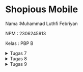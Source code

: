 # Shopious Mobile
Nama :Muhammad Luthfi Febriyan

NPM : 2306245913

Kelas : PBP B

<details>
    <summary>Tugas 7</summary>

### 1. Jelaskan apa yang dimaksud dengan stateless widget dan stateful widget.

#### StatelessWidget vs StatefulWidget

Flutter memiliki dua jenis widget utama: `StatelessWidget` dan `StatefulWidget`, yang berbeda dalam cara mereka menangani perubahan data atau keadaan aplikasi.

| **StatelessWidget**                        | **StatefulWidget**                                |
|--------------------------------------------|---------------------------------------------------|
| Tidak memiliki state yang dapat diubah.    | Memiliki state yang dapat diubah.                 |
| Konten tidak berubah setelah dibuat.       | Konten dapat berubah sebagai respons terhadap interaksi atau data baru. |
| Digunakan untuk elemen statis.             | Digunakan untuk elemen dinamis.                   |
| Lebih ringan dan tidak perlu dikelola ulang. | Membutuhkan lebih banyak memori dan sering diperbarui. |

- Gunakan `StatelessWidget` untuk konten yang **tidak berubah**.
- Gunakan `StatefulWidget` untuk konten yang **berubah** atau memerlukan pembaruan berdasarkan interaksi atau data baru.

### 2. Sebutkan widget apa saja yang kamu gunakan pada proyek ini dan jelaskan fungsinya.

#### Widget yang Digunakan dan Fungsinya

1. **Scaffold** - Menyediakan struktur dasar halaman, termasuk `AppBar` dan `body`. Digunakan sebagai kerangka halaman utama.
2. **AppBar** - Menampilkan bagian atas halaman yang berisi judul aplikasi "Shopious". 
3. **Padding** - Menambahkan jarak atau ruang di sekitar elemen dalam halaman.
4. **Column** - Menyusun widget secara vertikal, digunakan untuk menampilkan `InfoCard` dan `GridView`.
5. **Row** - Menyusun widget secara horizontal, digunakan untuk menampilkan tiga `InfoCard`.
6. **InfoCard** - Widget khusus yang menampilkan informasi dalam bentuk kartu, seperti `NPM`, `Name`, dan `Class`.
7. **SizedBox** - Memberikan jarak vertikal antara elemen.
8. **Center** - Menyusun widget di tengah layar, digunakan untuk teks sambutan dan `GridView`.
9. **Text** - Menampilkan teks pada layar.
10. **GridView.count** - Menampilkan item dalam bentuk grid dengan jumlah kolom tetap.
11. **ItemCard** - Widget khusus yang menampilkan ikon dan nama item dalam bentuk kartu.
12. **Card** - Menyediakan tampilan kartu dengan bayangan.
13. **Material** - Menyediakan properti visual untuk `InkWell`.
14. **InkWell** - Memberikan efek klik pada widget dan menampilkan `SnackBar`.
15. **Icon** - Menampilkan ikon sesuai nama item pada `ItemCard`.
16. **SnackBar** - Menampilkan pesan singkat di bagian bawah layar.

### 3. Apa fungsi dari setState()? Jelaskan variabel apa saja yang dapat terdampak dengan fungsi tersebut.

Fungsi `setState()` digunakan untuk memperbarui UI ketika ada perubahan data pada `StatefulWidget`. Variabel yang terdampak adalah semua variabel dalam kelas `State` yang nilainya diubah di dalam blok `setState()`.

### 4. Jelaskan perbedaan antara const dengan final.

- `const`: Nilai tetap dan ditentukan saat **kompilasi**.
- `final`: Nilai tetap setelah inisialisasi, ditentukan saat **runtime**.

### 5. Jelaskan bagaimana cara kamu mengimplementasikan checklist-checklist di atas.

#### Implementasi Checklist

1. **Membuat Proyek Flutter**
   - Membuat proyek Flutter baru dengan command:
     ```bash
     flutter create shopious_mobile
     ```

2. **Struktur File**
   - Membuat file `menu.dart` di direktori `shopious_mobile/lib` agar struktur proyek lebih rapi.

3. **Modifikasi `main.dart`**
   - Menghapus class `_MyHomePageState` karena `MyHomePage` dirancang sebagai `StatelessWidget`.
   - Mengubah parent class dari `MyHomePage` dari `StatefulWidget` menjadi `StatelessWidget`.

4. **Membuat Tiga Tombol Sederhana**
   - Menambahkan tiga tombol dengan ikon dan teks: "Lihat Daftar Produk," "Tambah Produk," dan "Logout."
   - Menggunakan `ItemHomepage` dan `ItemCard` untuk menampilkan ikon dan teks dalam bentuk kartu:

   ```dart
   final List<ItemHomepage> items = [
     ItemHomepage("Lihat Daftar Produk", Icons.production_quantity_limits_sharp),
     ItemHomepage("Tambah Produk", Icons.add),
     ItemHomepage("Logout", Icons.logout),
   ];
    ```

5. **Mengimplementasikan Warna Berbeda untuk Setiap Tombol**
- Menerapkan warna berbeda untuk setiap tombol di dalam widget ItemCard dengan menggunakan kondisi if pada backgroundColor untuk setiap item:
    ```dart
    class ItemCard extends StatelessWidget {
  final ItemHomepage item;
  
  const ItemCard(this.item, {super.key});
  
  @override
  Widget build(BuildContext context) {
    Color backgroundColor;
    if (item.name == "Lihat Daftar Produk") {
      backgroundColor = Colors.blueGrey;
    } else if (item.name == "Tambah Produk") {
      backgroundColor = Colors.teal;
    } else if (item.name == "Logout") {
      backgroundColor = Colors.red.shade900;
    } else {
      backgroundColor = Theme.of(context).colorScheme.secondary;
    }

    return Material(
      color: backgroundColor,
        .....
    )
    ```
6. **Memunculkan Snackbar dengan Pesan yang Sesuai untuk Setiap Tombol**
   - Menambahkan aksi `onTap` pada setiap `ItemCard` menggunakan widget `InkWell`.
   - Setiap kali tombol ditekan, `ScaffoldMessenger` menampilkan `SnackBar` dengan pesan yang sesuai:
     - Untuk tombol "Lihat Daftar Produk", menampilkan pesan **"Kamu telah menekan tombol Lihat Daftar Produk"**.
     - Untuk tombol "Tambah Produk", menampilkan pesan **"Kamu telah menekan tombol Tambah Produk"**.
     - Untuk tombol "Logout", menampilkan pesan **"Kamu telah menekan tombol Logout"**.

   ```dart
   InkWell(
     onTap: () {
       ScaffoldMessenger.of(context)
         ..hideCurrentSnackBar()
         ..showSnackBar(
           SnackBar(content: Text("Kamu telah menekan tombol ${item.name}!"))
         );
     },
     child: Container(
       padding: const EdgeInsets.all(8),
       child: Center(
         child: Column(
           mainAxisAlignment: MainAxisAlignment.center,
           children: [
             Icon(
               item.icon,
               color: Colors.white,
               size: 30.0,
             ),
             const Padding(padding: EdgeInsets.all(3)),
             Text(
               item.name,
               textAlign: TextAlign.center,
               style: const TextStyle(color: Colors.white),
             ),
           ],
         ),
       ),
     ),
   );
    ```
</details>

<details>
  <summary>Tugas 8</summary>

  #### Apa kegunaan const di Flutter? Jelaskan apa keuntungan ketika menggunakan `const` pada kode Flutter. Kapan sebaiknya kita menggunakan `const`, dan kapan sebaiknya tidak digunakan?
  Di Flutter, const digunakan untuk membuat objek yang bersifat immutable dan diproses pada waktu kompilasi (compile-time constant). Menggunakan const memungkinkan Flutter untuk menghindari pembuatan ulang objek yang sama berulang kali saat rebuild, sehingga meningkatkan efisiensi aplikasi. Misalnya, jika sebuah widget atau nilai dideklarasikan dengan const, Flutter akan menyimpannya sebagai satu objek tunggal dalam memori, dan referensi yang sama akan digunakan setiap kali diperlukan, yang menghemat sumber daya.

  Kapan Menggunakan const Sebaiknya gunakan const pada widget atau nilai yang tidak berubah sepanjang waktu, seperti teks statis atau ikon yang tetap. Ini sangat berguna dalam mengoptimalkan performa aplikasi, terutama saat bekerja dengan widget yang sering di-rebuild.

  Kapan Tidak Menggunakan const Hindari penggunaan const jika nilai atau tampilan suatu widget bergantung pada data dinamis yang bisa berubah saat aplikasi berjalan, karena const tidak dapat digunakan untuk elemen yang berubah di runtime.

  #### Jelaskan dan bandingkan penggunaan Column dan Row pada Flutter. Berikan contoh implementasi dari masing-masing layout widget ini!
  1. Column : Menyusun anaknya secara vertikal
  ```
  Column(
    children: [
      Image.network(
        _image,
        errorBuilder: (BuildContext context, Object exception, StackTrace? stackTrace) {
          return const Text('Gagal memuat gambar');
        },
      ),
      Text('Name: $_name'),
      Text('Price: $_price'),
      Text('Ready: $_ready'),
      Text('Description: $_description'),
    ],
  ),
  ```
  2. Row : Menyusun anaknya secara horizontal
  ```
  Row(
    mainAxisAlignment: MainAxisAlignment.spaceEvenly,
    children: [
      InfoCard(title: 'NPM', content: npm),
      InfoCard(title: 'Name', content: name),
      InfoCard(title: 'Class', content: className),
    ],
  ),
  ```
  #### Sebutkan apa saja elemen input yang kamu gunakan pada halaman form yang kamu buat pada tugas kali ini. Apakah terdapat elemen input Flutter lain yang tidak kamu gunakan pada tugas ini? Jelaskan!

  1. `TextFormField`:
  Digunakan untuk beberapa input teks:
  URL Image: Input untuk URL gambar dari menu.
  Name: Input untuk nama menu.
  Price: Input untuk harga menu.
  Description: Input untuk deskripsi menu.
  Masing-masing TextFormField memiliki properti validator untuk memvalidasi data.


  2. `ElevatedButton`:
  Digunakan untuk tombol "Save" yang memunculkan dialog konfirmasi ketika form valid.

  Elemen Input Lain yang Tidak Digunakan:

  1. `DropdownButtonFormField`: Widget ini dapat digunakan untuk membuat dropdown pilihan.

  2. `Checkbox` atau Switch: Berguna untuk input tipe boolean atau status aktif/tidak aktif.

  3. `Slider`: Berguna untuk input angka dalam rentang tertentu, seperti memilih harga dalam rentang yang sudah ditentukan.

  4. `DatePicker` dan `TimePicker`: Untuk input tanggal atau waktu.



  #### Bagaimana cara kamu mengatur tema (theme) dalam aplikasi Flutter agar aplikasi yang dibuat konsisten? Apakah kamu mengimplementasikan tema pada aplikasi yang kamu buat?
   Menggunakan `ThemeData` pada sebuah `MaterialApp` untuk mendapatkan warna yang konsistent di keseluruhan aplikasi.

  #### Bagaimana cara kamu menangani navigasi dalam aplikasi dengan banyak halaman pada Flutter?
  Navigasi dalam aplikasi ini diatur menggunakan widget Navigator. Berikut pendekatan yang digunakan:

  - Navigator.push(): Menambahkan halaman baru ke dalam stack navigasi.
  - Navigator.pop(): Kembali ke halaman sebelumnya.
  - Navigator.pushReplacement(): Mengganti halaman saat ini tanpa menambahkannya ke stack.

  Selain itu, ditambahkan drawer untuk mempermudah pengguna berpindah antar halaman, seperti dari halaman utama ke halaman form.
</details>
<details>
<summary>Tugas 9</summary>

#### Jelaskan mengapa kita perlu membuat model untuk melakukan pengambilan ataupun pengiriman data JSON? Apakah akan terjadi error jika kita tidak membuat model terlebih dahulu?

Membuat model untuk pengambilan dan pengiriman data JSON sangat penting karena model berfungsi sebagai struktur atau blueprint yang mendefinisikan bagaimana data JSON dipetakan ke dalam objek di aplikasi. Dengan model, data JSON yang diterima dari API dapat diubah menjadi objek Dart yang mudah digunakan, dan data yang dikirim ke API dapat dipastikan sesuai dengan format yang diperlukan. Selain itu, model membantu validasi data dan memudahkan debugging karena struktur data yang digunakan menjadi lebih jelas.

Jika kita tidak membuat model, kita tetap bisa menggunakan data JSON secara langsung dengan struktur map atau list. Namun, ini dapat membuat kode sulit dipahami dan dikelola. Tanpa model, tidak ada jaminan bahwa data yang diterima atau dikirim sesuai dengan struktur yang diharapkan, sehingga berisiko terjadi error runtime yang sulit dilacak. Model memberikan tipe data yang jelas, membantu mengurangi kesalahan, dan meningkatkan keandalan aplikasi.

#### Jelaskan fungsi dari library http yang sudah kamu implementasikan pada tugas ini
Dalam tugas ini, library http berguna untuk:

- Fungsi GET digunakan untuk mengirim permintaan HTTP GET ke server dan menerima respons JSON.
- Fungsi POST digunakan untuk mengirim data dari aplikasi Flutter ke server melalui body request.
- http menyediakan mekanisme untuk menangani status kode respons (200, 404, dll.) dan parsing data dari respons server.

Dengan library http, aplikasi dapat mengirim data JSON ke server dan menerima respons JSON. Hal ini digunakan untuk fitur seperti login, register, pengambilan data, atau menambahkan data baru. Library ini menyederhanakan proses pengelolaan permintaan dan respons HTTP, sehingga pengembangan aplikasi menjadi lebih efisien.

#### Jelaskan fungsi dari CookieRequest dan jelaskan mengapa instance CookieRequest perlu untuk dibagikan ke semua komponen di aplikasi Flutter.
CookieRequest menyimpan cookie yang diterima dari server setelah login, yang digunakan untuk autentikasi di permintaan selanjutnya. Cookie membantu menjaga sesi pengguna tetap aktif tanpa harus login ulang. CookieRequest memungkinkan pengiriman permintaan HTTP GET dan POST dengan menyertakan cookie secara otomatis. Dengan cookie, server dapat mengenali pengguna yang sedang terautentikasi.

#### Jelaskan mekanisme pengiriman data mulai dari input hingga dapat ditampilkan pada Flutter.
1. **Input dari Pengguna:** Pengguna mengisi form di aplikasi Flutter, seperti menambahkan menu baru. Data ini divalidasi sebelum dikirim.
2. **Pengiriman Data ke Server:** Data yang sudah divalidasi dikirim ke server Django menggunakan permintaan HTTP POST dalam format JSON.
3. **Pemrosesan di Server:** Server menerima data, memvalidasinya, menyimpannya ke database, dan mengirim respons dalam format JSON.
4. **Menampilkan Data di Flutter:** Aplikasi menerima respons dari server, memprosesnya, dan menampilkan data di UI, seperti memperbarui daftar menu.

Dengan alur ini, data dapat dikirim dari input pengguna, diproses di server, dan ditampilkan kembali di aplikasi secara terintegrasi.

#### Jelaskan mekanisme autentikasi dari login, register, hingga logout. Mulai dari input data akun pada Flutter ke Django hingga selesainya proses autentikasi oleh Django dan tampilnya menu pada Flutter.


- **Register:**

Pengguna mengisi form register di Flutter.
Data akun dikirim ke server menggunakan permintaan POST.
Server memproses data, menyimpannya ke database, dan mengirimkan respons.
Flutter menampilkan pesan keberhasilan atau kegagalan, dan pengguna diarahkan ke halaman login jika sukses.


- **Login:**

Pengguna memasukkan kredensial login.
Data dikirim ke server dengan POST.
Server memverifikasi kredensial dan mengirimkan cookie sesi jika valid.
Flutter menyimpan cookie sesi, dan pengguna diarahkan ke halaman utama.


- **Logout:**

Pengguna menekan tombol logout.
Aplikasi mengirim permintaan logout ke server.
Server menghapus sesi pengguna, dan Flutter menghapus cookie lokal.
Mekanisme ini memastikan autentikasi yang aman dan pengalaman pengguna yang konsisten.

#### Implementasi Checklist
1. Saya install PIP yang sudah disediakan oleh kakak Asdos dan mengikuti persiapan yang diarahkan di tutorial seperti mengubah beberapa hal di main.dart
2. Saya membuat sebuah file baru bernama `register.dart` di direktori `shopious_mobile/lib/screens` untuk halaman registrasi akun.
3. Saya mengintegrasikan sistem autentikasi Django dengan proyek Flutter menggunakan package `pbp_django_auth` dan `provider`.
4. Saya membuat halaman login pada proyek tugas Flutter di file `login.dart` di direktori `shopious_mobile/lib/screens`.
5. Saya membuat model kustom sesuai dengan proyek aplikasi Django di file `add_item.dart` di direktori `shopious_mobile/lib/models`.
6. Model itu didapatkan menggunakan quicktype dengan menggunakan json
7. Saya membuat halaman yang berisi daftar semua item yang terdapat pada endpoint JSON di Django yang telah saya deploy di file `list_additem.dart` di direktori `shopious_mobile/lib/screens`.
7. Saya membuat halaman detail untuk setiap item yang terdapat pada halaman daftar item di file `product_detail.dart` di direktori `shopious_mobile/lib/screens`.
8. Saya melakukan filter pada halaman daftar item dengan hanya menampilkan item yang terasosiasi dengan pengguna yang login di file `list_additem.dart`.
</details>